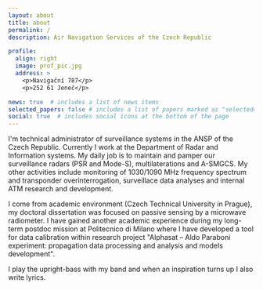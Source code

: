 ```yaml
---
layout: about
title: about
permalink: /
description: Air Navigation Services of the Czech Republic

profile:
  align: right
  image: prof_pic.jpg
  address: >
    <p>Navigační 787</p>
    <p>252 61 Jeneč</p>

news: true  # includes a list of news items
selected_papers: false # includes a list of papers marked as "selected={true}"
social: true  # includes social icons at the bottom of the page
---
```


I'm technical administrator of surveillance systems in the ANSP of the Czech Republic. Currently I work at the Department of Radar and Information systems. My daily job is to maintain and pamper our surveillance radars (PSR and Mode-S), multilaterations and A-SMGCS. My other activities include monitoring of 1030/1090 MHz frequency spectrum and transponder overinterrogation, surveillace data analyses and internal ATM research and development.

I come from academic environment (Czech Technical University in Prague), my doctoral dissertation was focused on passive sensing by a microwave radiometer. I have gained another academic experience during my long-term postdoc mission at Politecnico di Milano where I have developed a tool for data calibration within research project "Alphasat – Aldo Paraboni experiment: propagation data processing and analysis and models development". 

I play the upright-bass with my band and when an inspiration turns up I also write lyrics.
